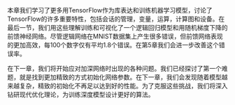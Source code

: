 本章我们学习了更多用TensorFlow作为库表达和训练机器学习模型，讨论了TensorFlow的许多重要特性，包括会话的管理，变量，运算，计算图和设备。在最后一节，我们用这些理解训练和可视化了一个逻辑回归模型和用随机梯度下降的前馈神经网络。尽管逻辑网络在MNIST数据集上产生很多错误，但前馈网络表现的更加高效，每100个数字仅有平均1.8个错误。在第5章我们会进一步改善这个错误率。

在下一章，我们将开始应对加深网络时出现的各种问题。我们已经探讨了第一个难题，就是找到更加精致的方式初始化网络参数。在下一章，我们会发现随着模型越来越复杂，精致的初始化不再足以达到好的性能。为了克服这些挑战，我们将深入钻研现代优化理论，为训练深度模型设计更好的算法。
